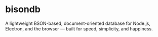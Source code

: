 # bisondb
A lightweight BSON-based, document-oriented database for Node.js, Electron, and the browser — built for speed, simplicity, and happiness.
